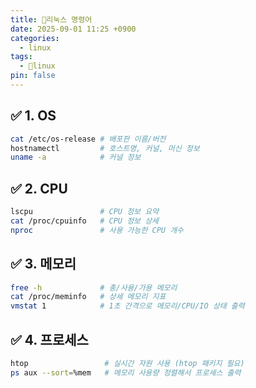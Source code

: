 ```yaml
---
title: 리눅스 명령어
date: 2025-09-01 11:25 +0900
categories:
  - linux
tags:
  - linux
pin: false
---
```


## ✅ 1. OS
```bash
cat /etc/os-release # 배포판 이름/버전
hostnamectl         # 호스트명, 커널, 머신 정보
uname -a            # 커널 정보
```

## ✅ 2. CPU
```bash
lscpu               # CPU 정보 요약
cat /proc/cpuinfo   # CPU 정보 상세
nproc               # 사용 가능한 CPU 개수
```

## ✅ 3. 메모리
```bash
free -h             # 총/사용/가용 메모리
cat /proc/meminfo   # 상세 메모리 지표
vmstat 1            # 1초 간격으로 메모리/CPU/IO 상태 출력
```

## ✅ 4. 프로세스
```bash
htop                 # 실시간 자원 사용 (htop 패키지 필요)
ps aux --sort=%mem   # 메모리 사용량 정렬해서 프로세스 출력
```